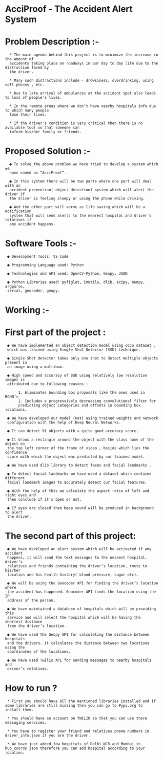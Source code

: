 # AcciProof - The Accident Alert System

# Problem Description :-

      * The main agenda behind this project is to minimize the increase in the amount of
      accidents taking place on roadways in our day to day life due to the distraction faced by
      the driver.

      * Many such distractions include - drowsiness, overdrinking, using cell phones , etc.

      * Due to late arrival of ambulances at the accident spot also leads to loss of people's lives.

      * In the remote areas where we don’t have nearby hospitals info due to which many people
      lose their lives.

      * If the driver's condition is very critical then there is no available tool so that someone can
      inform his/her family or friends.
      
      
# Proposed Solution :- 

      ● To solve the above problem we have tried to develop a system which we
      have named as “AcciProof”.
      
      ● In this system there will be two parts where one part will deal with an
      accident-prevention( object detection) system which will alert the driver if
      the driver is feeling sleepy or using the phone while driving.
      
      ● And the other part will serve as life saving which will be a notification
      system that will send alerts to the nearest hospital and driver’s relatives if
      any accident happens.


# Software Tools :- 

     ● Development Tools: VS Code
    
     ● Programming Language used: Python
     
     ● Technologies and API used: OpenCV-Python, Geopy, JSON
     
     ● Python Libraries used: pyfiglet, imutils, dlib, scipy, numpy, argparse,
     serial, geocoder, geopy.
     
     
# Working :-

  # First part of the project :

     ● We have implemented an object detection model using coco dataset ,
     which was trained using Single Shot Detector (SSD) technique.
     
     ● Single Shot detector takes only one shot to detect multiple objects present in
     an image using a multibox.
     
     ● High speed and accuracy of SSD using relatively low resolution images is
     attributed due to following reasons :
     
          1. Eliminates bounding box proposals like the ones used in RCNN’s
          2. Includes a progressively decreasing convolutional filter for
          predicting object categories and offsets in bounding box locations.
          
     ● We have developed our model (net) using trained weights and network
     configuration with the help of Deep Neural Networks.
     
     ● It can detect 91 objects with a quite good accuracy score.
     
     ● It draws a rectangle around the object with the class name of the object on
     the top left corner of the frame of video , beside which lies the confidence
     score with which the object was predicted by our trained model.
     
     ● We have used dlib library to detect faces and facial landmarks .
     
     ● To detect facial landmarks we have used a dataset which contains different
     facial landmark images to accurately detect our facial features.
     
     ● With the help of this we calculate the aspect ratio of left and right eyes and
     then conclude if it's open or not.
     
     ● If eyes are closed then beep sound will be produced in background to alert
     the driver.
     
   # The second part of this project:
   
     ● We have developed an alert system which will be activated if any accident
     happens, it will send the text messages to the nearest hospital, driver’s
     relatives and friends containing the driver’s location, route to his/her
     location and his health history( blood pressure, sugar etc).
     
     ● We will be using the Geocoder API for finding the driver’s location where
     the accident has happened. Geocoder API finds the location using the IP
     address of the person.
     
     ● We have maintained a database of hospitals which will be providing this
     service and will select the hospital which will be having the shortest distance
     from the driver’s location.
     
     ● We have used the Geopy API for calculating the distance between hospitals
     and the drivers. It calculates the distance between two locations using the
     coordinates of the locations.
     
     ● We have used Twilio API for sending messages to nearby hospitals and
     driver’s relatives.

# How to run ?

     * First you should have all the mentioned libraries installed and if some libraries are still missing then you can go to Pypi.org to install them.

     * You should have an account on TWILIO so that you can use there messaging services.

     * You have to register your friend and relatives phone numbers in driver_info.json if you are the driver.

     * We have just added few hospitals of Delhi NCR and Mumbai in hub_coords.json therefore you can add hospital according to your location.
